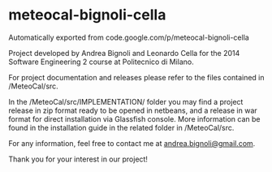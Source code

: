 # meteocal-bignoli-cella
Automatically exported from code.google.com/p/meteocal-bignoli-cella

Project developed by Andrea Bignoli and Leonardo Cella for the 2014 Software Engineering 2 course at Politecnico di Milano.

For project documentation and releases please refer to the files contained in /MeteoCal/src.

In the /MeteoCal/src/IMPLEMENTATION/ folder you may find a project release in zip format ready to be opened in netbeans, and a release in war format for direct installation via Glassfish console. More information can be found in the installation guide in the related folder in /MeteoCal/src.

For any information, feel free to contact me at andrea.bignoli@gmail.com.

Thank you for your interest in our project!
